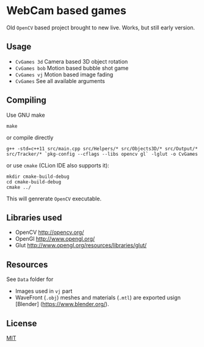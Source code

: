 WebCam based games
==================

Old `OpenCV` based project brought to new live.
Works, but still early version.

Usage
-----

 * `CvGames 3d` Camera based 3D object rotation
 * `CvGames bob` Motion based bubble shot game
 * `CvGames vj` Motion based image fading
 * `CvGames` See all available arguments

Compiling
---------

Use GNU make

```
make
```

or compile directly

```
g++ -std=c++11 src/main.cpp src/Helpers/* src/Objects3D/* src/Output/* src/Tracker/* `pkg-config --cflags --libs opencv gl` -lglut -o CvGames
```

or use `cmake` (CLion IDE also supports it):

```
mkdir cmake-build-debug
cd cmake-build-debug
cmake ../
```

This will genrerate `OpenCV` executable.
    
Libraries used
--------------

 * OpenCV http://opencv.org/
 * OpenGl http://www.opengl.org/
 * Glut http://www.opengl.org/resources/libraries/glut/
    
Resources
---------

See `Data` folder for

 * Images used in `vj` part
 * WaveFront (`.obj`) meshes and materials (`.mtl`) are exported usign [Blender] (https://www.blender.org/).

License
-------

[MIT](LICENSE)

